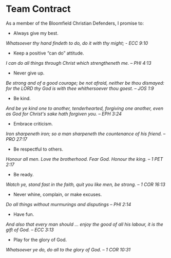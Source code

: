 # Team Contract

As a member of the Bloomfield Christian Defenders, I promise to:

- Always give my best.

_Whatsoever thy hand findeth to do, do it with thy might; - ECC 9:10_

- Keep a positive “can do” attitude.  

_I can do all things through Christ which strengtheneth me. – PHI 4:13_

- Never give up.

_Be strong and of a good courage; be not afraid, neither be thou dismayed: for the LORD thy God is with thee whithersoever thou goest. – JOS 1:9_

- Be kind.

_And be ye kind one to another, tenderhearted, forgiving one another, even as God for Christ's sake hath forgiven you. – EPH 3:24_

- Embrace criticism.

_Iron sharpeneth iron; so a man sharpeneth the countenance of his friend. – PRO 27:17_

- Be respectful to others.

_Honour all men. Love the brotherhood. Fear God. Honour the king. – 1 PET 2:17_

- Be ready.

_Watch ye, stand fast in the faith, quit you like men, be strong. – 1 COR 16:13_

- Never whine, complain, or make excuses.

_Do all things without murmurings and disputings – PHI 2:14_

- Have fun.

_And also that every man should … enjoy the good of all his labour, it is the gift of
God. – ECC 3:13_

- Play for the glory of God.

_Whatsoever ye do, do all to the glory of God. – 1 COR 10:31_

